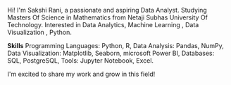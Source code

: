 Hi! I'm Sakshi Rani, a passionate and aspiring Data Analyst.
Studying Masters Of Science in Mathematics from Netaji Subhas University Of Technology.
Interested in Data Analytics, Machine Learning , Data Visualization , Python.

**Skills**
Programming Languages: Python, R,
Data Analysis: Pandas, NumPy,
Data Visualization: Matplotlib, Seaborn, microsoft Power BI,
Databases: SQL, PostgreSQL,
Tools: Jupyter Notebook, Excel.

I'm excited to share my work and grow in this field!
